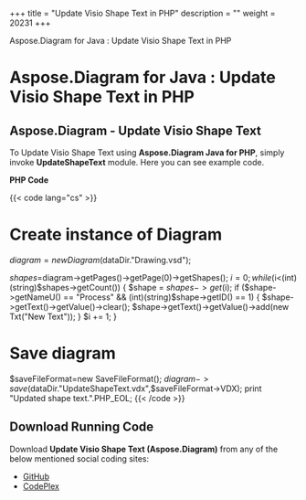+++
title = "Update Visio Shape Text in PHP" 
description = "" 
weight = 20231 
+++

Aspose.Diagram for Java : Update Visio Shape Text in PHP  

# Aspose.Diagram for Java : Update Visio Shape Text in PHP


## Aspose.Diagram - Update Visio Shape Text

To Update Visio Shape Text using **Aspose.Diagram Java for PHP**, simply invoke **UpdateShapeText** module. Here you can see example code.

**PHP Code**

{{< code lang="cs" >}}
# Create instance of Diagram
$diagram=new Diagram($dataDir."Drawing.vsd");

$shapes=$diagram->getPages()->getPage(0)->getShapes();
$i=0;
while($i<(int)(string)$shapes->getCount()) {
$shape = $shapes->get($i);
if ($shape->getNameU() == "Process" && (int)(string)$shape->getID() == 1) {
$shape->getText()->getValue()->clear();
$shape->getText()->getValue()->add(new Txt("New Text"));
}
$i += 1;
}

# Save diagram
$saveFileFormat=new SaveFileFormat();
$diagram->save($dataDir."UpdateShapeText.vdx",$saveFileFormat->VDX);
print "Updated shape text.".PHP_EOL;
{{< /code >}}

## Download Running Code

Download **Update Visio Shape Text (Aspose.Diagram)** from any of the below mentioned social coding sites:

*   [GitHub](https://github.com/asposediagram/Aspose.Diagram-for-Java/blob/master/Plugins/Aspose_Diagram_Java_for_PHP/src/aspose/diagram/WorkingwithText/UpdateShapeText.php)
*   [CodePlex](https://asposediagramjavaphp.codeplex.com/SourceControl/latest#src/aspose/diagram/WorkingwithText/UpdateShapeText.php)


